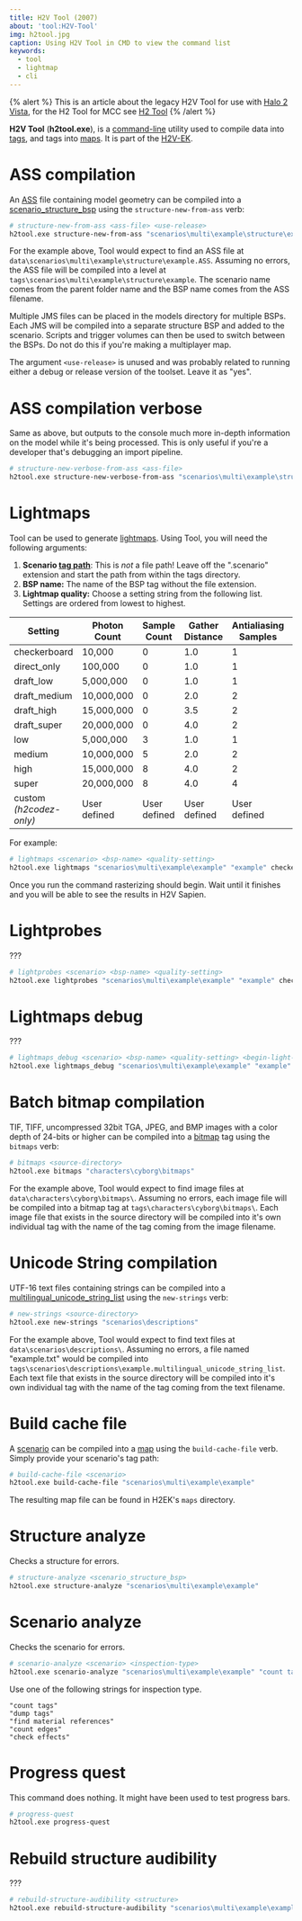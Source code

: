```yaml
---
title: H2V Tool (2007)
about: 'tool:H2V-Tool'
img: h2tool.jpg
caption: Using H2V Tool in CMD to view the command list
keywords:
  - tool
  - lightmap
  - cli
---
```

{% alert %}
This is an article about the legacy H2V Tool for use with [Halo 2 Vista](~h2), for the H2 Tool for MCC see [H2 Tool](~h2-tool)
{% /alert %}

**H2V Tool** (**h2tool.exe**), is a [command-line](~) utility used to compile data into [tags](~), and tags into [maps](~map). It is part of the [H2V-EK](~).

# ASS compilation
An [ASS](~) file containing model geometry can be compiled into a [scenario_structure_bsp](~) using the `structure-new-from-ass` verb:

```sh
# structure-new-from-ass <ass-file> <use-release>
h2tool.exe structure-new-from-ass "scenarios\multi\example\structure\example.ASS" yes
```

For the example above, Tool would expect to find an ASS file at `data\scenarios\multi\example\structure\example.ASS`. Assuming no errors, the ASS file will be compiled into a level at `tags\scenarios\multi\example\structure\example`. The scenario name comes from the parent folder name and the BSP name comes from the ASS filename.

Multiple JMS files can be placed in the models directory for multiple BSPs. Each JMS will be compiled into a separate structure BSP and added to the scenario. Scripts and trigger volumes can then be used to switch between the BSPs. Do not do this if you're making a multiplayer map.

The argument `<use-release>` is unused and was probably related to running either a debug or release version of the toolset. Leave it as "yes".

# ASS compilation verbose
Same as above, but outputs to the console much more in-depth information on the model while it's being processed. This is only useful if you're a developer that's debugging an import pipeline.

```sh
# structure-new-verbose-from-ass <ass-file>
h2tool.exe structure-new-verbose-from-ass "scenarios\multi\example\structure\example.ASS"
```

# Lightmaps
Tool can be used to generate [lightmaps](~). Using Tool, you will need the following arguments:

1. **Scenario [tag path](~tags#tag-references-and-paths)**: This is _not_ a file path! Leave off the ".scenario" extension and start the path from within the tags directory.
2. **BSP name:** The name of the BSP tag without the file extension.
3. **Lightmap quality:** Choose a setting string from the following list. Settings are ordered from lowest to highest.

| Setting      | Photon Count | Sample Count | Gather Distance | Antialiasing Samples | Bounced Lighting |
| -------------| -------------| -------------| ----------------| ---------------------| -----------------|
| checkerboard | 10,000       | 0            | 1.0             | 1                    | No               |
| direct_only  | 100,000      | 0            | 1.0             | 1                    | No               |
| draft_low    | 5,000,000    | 0            | 1.0             | 1                    | Yes              |
| draft_medium | 10,000,000   | 0            | 2.0             | 2                    | Yes              |
| draft_high   | 15,000,000   | 0            | 3.5             | 2                    | Yes              |
| draft_super  | 20,000,000   | 0            | 4.0             | 2                    | Yes              |
| low          | 5,000,000    | 3            | 1.0             | 1                    | Yes              |
| medium       | 10,000,000   | 5            | 2.0             | 2                    | Yes              |
| high         | 15,000,000   | 8            | 4.0             | 2                    | Yes              |        
| super        | 20,000,000   | 8            | 4.0             | 4                    | Yes              |
| custom *(h2codez-only)*      | User defined | User defined | User defined    | User defined         | User Defined     |

For example:

```sh
# lightmaps <scenario> <bsp-name> <quality-setting>
h2tool.exe lightmaps "scenarios\multi\example\example" "example" checkerboard
```

Once you run the command rasterizing should begin. Wait until it finishes and you will be able to see the results in H2V Sapien.

# Lightprobes
???

```sh
# lightprobes <scenario> <bsp-name> <quality-setting>
h2tool.exe lightprobes "scenarios\multi\example\example" "example" checkerboard
```

# Lightmaps debug
???

```sh
# lightmaps_debug <scenario> <bsp-name> <quality-setting> <begin-light-index> <end-light-index>
h2tool.exe lightmaps_debug "scenarios\multi\example\example" "example" checkerboard 0 1
```

# Batch bitmap compilation
TIF, TIFF, uncompressed 32bit TGA, JPEG, and BMP images with a color depth of 24-bits or higher can be compiled into a [bitmap](~) tag using the `bitmaps` verb:

```sh
# bitmaps <source-directory>
h2tool.exe bitmaps "characters\cyborg\bitmaps"
```

For the example above, Tool would expect to find image files at `data\characters\cyborg\bitmaps\`. Assuming no errors, each image file will be compiled into a bitmap tag at `tags\characters\cyborg\bitmaps\`. Each image file that exists in the source directory will be compiled into it's own individual tag with the name of the tag coming from the image filename.

# Unicode String compilation
UTF-16 text files containing strings can be compiled into a [multilingual_unicode_string_list](~) using the `new-strings` verb:

```sh
# new-strings <source-directory>
h2tool.exe new-strings "scenarios\descriptions"
```

For the example above, Tool would expect to find text files at `data\scenarios\descriptions\`. Assuming no errors, a file named "example.txt" would be compiled into `tags\scenarios\descriptions\example.multilingual_unicode_string_list`. Each text file that exists in the source directory will be compiled into it's own individual tag with the name of the tag coming from the text filename.

# Build cache file
A [scenario](~) can be compiled into a [map](~) using the `build-cache-file` verb. Simply provide your scenario's tag path:

```sh
# build-cache-file <scenario>
h2tool.exe build-cache-file "scenarios\multi\example\example"
```

The resulting map file can be found in H2EK's `maps` directory.

# Structure analyze
Checks a structure for errors.

```sh
# structure-analyze <scenario_structure_bsp>
h2tool.exe structure-analyze "scenarios\multi\example\example"
```

# Scenario analyze
Checks the scenario for errors.

```sh
# scenario-analyze <scenario> <inspection-type>
h2tool.exe scenario-analyze "scenarios\multi\example\example" "count tags"
```

Use one of the following strings for inspection type.

```
"count tags"
"dump tags"
"find material references"
"count edges"
"check effects"
```

# Progress quest
This command does nothing. It might have been used to test progress bars.

```sh
# progress-quest
h2tool.exe progress-quest
```

# Rebuild structure audibility
???

```sh
# rebuild-structure-audibility <structure>
h2tool.exe rebuild-structure-audibility "scenarios\multi\example\example"
```

